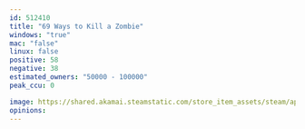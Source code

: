 ```yaml
---
id: 512410
title: "69 Ways to Kill a Zombie"
windows: "true"
mac: "false"
linux: false
positive: 58
negative: 38
estimated_owners: "50000 - 100000"
peak_ccu: 0

image: https://shared.akamai.steamstatic.com/store_item_assets/steam/apps/512410/header.jpg?t=1714949036
opinions:
---
```

